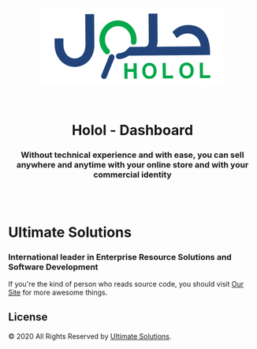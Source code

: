 <br />
<p align="center">
  <img src="./dist/docs/src/readme.png">
</p>
<br />

<h1 align="center">Holol - Dashboard</h1>

<h3 align="center">Without technical experience and with ease, you can sell anywhere and anytime with your online store and with your commercial identity</h3>

<br /> <br />

# Ultimate Solutions

### International leader in Enterprise Resource Solutions and Software Development

If you're the kind of person who reads source code, you should visit [Our Site](https://ultimate-eg.net) for more awesome things.

## License

© 2020 All Rights Reserved by [Ultimate Solutions](https://ultimatesolutionsportal.com/).
